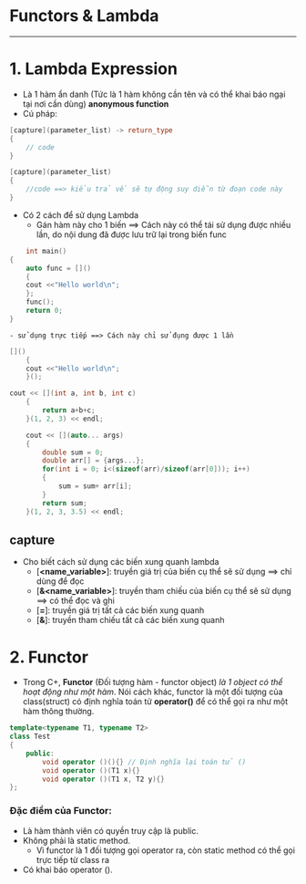 # Functors & Lambda
----------------------------------

# 1. Lambda Expression
- Là 1 hàm ẩn danh (Tức là 1 hàm không cần tên và có thể khai báo ngại tại nơi cần dùng) __anonymous function__
- Cú pháp:
```cpp
[capture](parameter_list) -> return_type
{
    // code
}

[capture](parameter_list)
{
    //code ==> kiểu trả về sẽ tự động suy diễn từ đoạn code này
}
```

- Có 2 cách để sử dụng Lambda
    - Gán hàm này cho 1 biến ==> Cách này có thể tái sử dụng được nhiều lần, do nội dung đã được lưu trữ lại trong biến func
```cpp
    int main()
{
    auto func = []() 
    {
    cout <<"Hello world\n";
    };
    func();
    return 0;
}
```

    - sử dụng trực tiếp ==> Cách này chỉ sử đụng được 1 lần

```cpp
[]() 
    {
    cout <<"Hello world\n";
    }();
```

```cpp
cout << [](int a, int b, int c)
    {
        return a+b+c;
    }(1, 2, 3) << endl;

    cout << [](auto... args)
    {
        double sum = 0;
        double arr[] = {args...};
        for(int i = 0; i<(sizeof(arr)/sizeof(arr[0])); i++)
        {
            sum = sum+ arr[i];
        }
        return sum;
    }(1, 2, 3, 3.5) << endl;

```

## capture
- Cho biết cách sử dụng các biến xung quanh lambda
    - [__<name_variable>__]: truyền giá trị của biến cụ thể sẽ sử dụng ==> chỉ dùng để đọc
    - [__&<name_variable>__]: truyền tham chiếu của biến cụ thể sẽ sử dụng ==> có thể đọc và ghi
    - [__=__]: truyền giá trị tất cả các biến xung quanh
    - [__&__]: truyền tham chiếu tất cả các biến xung quanh

# 2. Functor

- Trong C+, __Functor__ (Đối tượng hàm - functor object) _là 1 object có thể hoạt động như một hàm_. Nói cách khác, functor là một đối tượng của class(struct) có định nghĩa toán tử __operator()__ để có thể gọi ra như một hàm thông thường.

```cpp
template<typename T1, typename T2>
class Test
{
    public:
        void operator ()(){} // Định nghĩa lại toán tử ()
        void operator ()(T1 x){}
        void operator ()(T1 x, T2 y){}
};
```

### Đặc điểm của Functor:
 - Là hàm thành viên có quyền truy cập là public.
 - Không phải là static method.
    - Vì functor là 1 đối tượng gọi operator ra, còn static method có thể gọi trực tiếp từ class ra
 - Có khai báo operator ().
